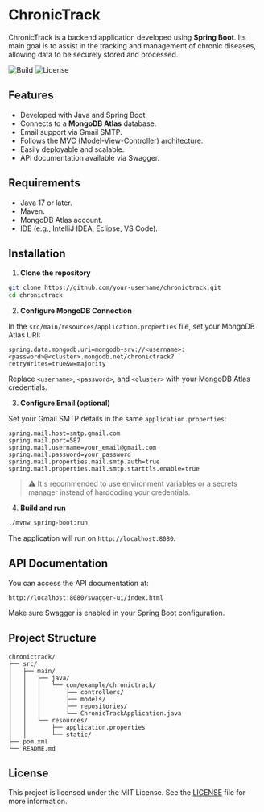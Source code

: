 # ChronicTrack

ChronicTrack is a backend application developed using **Spring Boot**. Its main goal is to assist in the tracking and management of chronic diseases, allowing data to be securely stored and processed.

![Build](https://img.shields.io/badge/build-passing-brightgreen)
![License](https://img.shields.io/badge/license-MIT-blue)

## Features

- Developed with Java and Spring Boot.
- Connects to a **MongoDB Atlas** database.
- Email support via Gmail SMTP.
- Follows the MVC (Model-View-Controller) architecture.
- Easily deployable and scalable.
- API documentation available via Swagger.

## Requirements

- Java 17 or later.
- Maven.
- MongoDB Atlas account.
- IDE (e.g., IntelliJ IDEA, Eclipse, VS Code).

## Installation

1. **Clone the repository**

```bash
git clone https://github.com/your-username/chronictrack.git
cd chronictrack
```

2. **Configure MongoDB Connection**

In the `src/main/resources/application.properties` file, set your MongoDB Atlas URI:

```properties
spring.data.mongodb.uri=mongodb+srv://<username>:<password>@<cluster>.mongodb.net/chronictrack?retryWrites=true&w=majority
```

Replace `<username>`, `<password>`, and `<cluster>` with your MongoDB Atlas credentials.

3. **Configure Email (optional)**

Set your Gmail SMTP details in the same `application.properties`:

```properties
spring.mail.host=smtp.gmail.com
spring.mail.port=587
spring.mail.username=your_email@gmail.com
spring.mail.password=your_password
spring.mail.properties.mail.smtp.auth=true
spring.mail.properties.mail.smtp.starttls.enable=true
```

> ⚠️ It's recommended to use environment variables or a secrets manager instead of hardcoding your credentials.

4. **Build and run**

```bash
./mvnw spring-boot:run
```

The application will run on `http://localhost:8080`.

## API Documentation

You can access the API documentation at:

```
http://localhost:8080/swagger-ui/index.html
```

Make sure Swagger is enabled in your Spring Boot configuration.

## Project Structure

```
chronictrack/
├── src/
│   ├── main/
│   │   ├── java/
│   │   │   └── com/example/chronictrack/
│   │   │       ├── controllers/
│   │   │       ├── models/
│   │   │       ├── repositories/
│   │   │       └── ChronicTrackApplication.java
│   │   └── resources/
│   │       ├── application.properties
│   │       └── static/
├── pom.xml
└── README.md
```

## License

This project is licensed under the MIT License. See the [LICENSE](LICENSE) file for more information.
